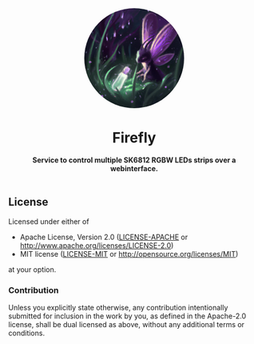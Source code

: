 <div align="center"> <img src="./assets/logo.png" width=200  style="border-radius: 9999px;" /></div>
<h1 align="center">Firefly</h1>
<div align="center">
 <strong>
  Service to control multiple SK6812 RGBW LEDs strips over a webinterface.
 </strong>
</div>

<br />

## License
Licensed under either of
 * Apache License, Version 2.0 ([LICENSE-APACHE](LICENSE-APACHE) or http://www.apache.org/licenses/LICENSE-2.0)
 * MIT license ([LICENSE-MIT](LICENSE-MIT) or http://opensource.org/licenses/MIT)

at your option.

### Contribution
Unless you explicitly state otherwise, any contribution intentionally submitted
for inclusion in the work by you, as defined in the Apache-2.0 license, shall be dual licensed as above, without any
additional terms or conditions.
